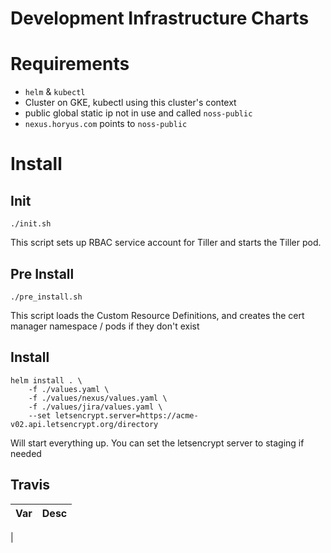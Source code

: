 # Development Infrastructure Charts

# Requirements

- `helm` & `kubectl`
- Cluster on GKE, kubectl using this cluster's context
- public global static ip not in use and called `noss-public`
- `nexus.horyus.com` points to `noss-public`

# Install

## Init

```shell
./init.sh
```

This script sets up RBAC service account for Tiller and starts the Tiller pod.

## Pre Install

```shell
./pre_install.sh
```

This script loads the Custom Resource Definitions, and creates the cert manager namespace / pods if they don't exist

## Install

```shell
helm install . \
    -f ./values.yaml \
    -f ./values/nexus/values.yaml \
    -f ./values/jira/values.yaml \
    --set letsencrypt.server=https://acme-v02.api.letsencrypt.org/directory
```

Will start everything up. You can set the letsencrypt server to staging if needed

## Travis

| Var | Desc |
| :---: | :---: |
| 
